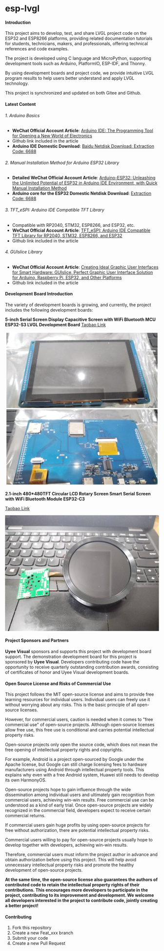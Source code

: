 # esp-lvgl

#### Introduction

This project aims to develop, test, and share LVGL project code on the ESP32 and ESP8266 platforms, providing related documentation tutorials for students, technicians, makers, and professionals, offering technical references and code examples.

The project is developed using C language and MicroPython, supporting development tools such as Arduino, PlatformIO, ESP-IDF, and Thonny.

By using development boards and project code, we provide intuitive LVGL program results to help users better understand and apply LVGL technology.

This project is synchronized and updated on both Gitee and Github.

#### Latest Content

###### 1. Arduino Basics

- **WeChat Official Account Article**: [Arduino IDE: The Programming Tool for Opening a New World of Electronics](http://https://mp.weixin.qq.com/s/TkQT3FdRbCkaLZswKrsMrw)
- Github link included in the article
- **Arduino IDE Domestic Download**: [Baidu Netdisk Download: Extraction Code: 6688](https://pan.baidu.com/s/1a26dNOMuRdsQojYUlaiGWg?pwd=6688)

###### 2. Manual Installation Method for Arduino ESP32 Library

- **Detailed WeChat Official Account Article**: [Arduino-ESP32: Unleashing the Unlimited Potential of ESP32 in Arduino IDE Environment, with Quick Manual Installation Method](https://mp.weixin.qq.com/s/F676rOa4q0rTdAA0S5TTEg)
- **Arduino core for the ESP32 Domestic Netdisk Download**: [Extraction Code: 6688](https://pan.baidu.com/s/1wwIw3zKf_3XaCC82JdzRzA?pwd=6688)

###### 3. TFT_eSPI: Arduino IDE Compatible TFT Library

- Compatible with RP2040, STM32, ESP8266, and ESP32, etc.
- **WeChat Official Account Article**: [TFT_eSPI: Arduino IDE Compatible TFT Library for RP2040, STM32, ESP8266, and ESP32](https://mp.weixin.qq.com/s/FE1P6cMRpf8qMHzx_VDd7A)
- Github link included in the article

###### 4. GUIslice Library

- **WeChat Official Account Article**: [Creating Ideal Graphic User Interfaces for Smart Hardware: GUIslice, Perfect Graphic User Interface Solution for Arduino, Raspberry Pi, ESP32, and Other Platforms](https://mp.weixin.qq.com/s/RFG_fM8egNP1N_4Fsi7NLQ)
- Github link included in the article

#### Development Board Introduction

The variety of development boards is growing, and currently, the project includes the following development boards:

**5-inch Serial Screen Display Capacitive Screen with WiFi Bluetooth MCU ESP32-S3 LVGL Development Board** [Taobao Link](https://item.taobao.com/item.htm?abbucket=13&id=798848483330&ns=1&priceTId=213e37f817176722778368647ef13c&spm=a21n57.1.item.1.3add523ckCH6Eg)

![5-inch Serial Screen Display Capacitive Screen with WiFi Bluetooth MCU ESP32-S3 LVGL Development Board](image/%E5%BE%AE%E4%BF%A1%E5%9B%BE%E7%89%87_20240606190540.jpg)

**2.1-inch 480*480TFT Circular LCD Rotary Screen Smart Serial Screen with WiFi Bluetooth Module ESP32-C3**

[Taobao Link](https://item.taobao.com/item.htm?id=720034878786&spm=a1z10.1-c-s.w4023-23954068088.10.27ac1ecd8jserj)

![2.1-inch 480*480TFT Circular LCD Rotary Screen Smart Serial Screen with WiFi Bluetooth Module ESP32-C3](image/%E5%BE%AE%E4%BF%A1%E5%9B%BE%E7%89%87_20240606190550.jpg)

#### Project Sponsors and Partners

**Uyee Visual** sponsors and supports this project with development board support. The demonstration development board for this project is sponsored by **Uyee Visual**. Developers contributing code have the opportunity to receive quarterly outstanding contribution awards, consisting of certificates of honor and Uyee Visual development boards.

#### Open Source License and Risks of Commercial Use

This project follows the MIT open-source license and aims to provide free learning resources for individual users. Individual users can freely use it without worrying about any risks. This is the basic principle of all open-source licenses.

However, for commercial users, caution is needed when it comes to "free commercial use" of open-source projects. Although open-source licenses allow free use, this free use is conditional and carries potential intellectual property risks.

Open-source projects only open the source code, which does not mean the free opening of intellectual property rights and copyrights.

For example, Android is a project open-sourced by Google under the Apache license, but Google can still charge licensing fees to hardware manufacturers using Android through intellectual property tools. This explains why even with a free Android system, Huawei still needs to develop its own HarmonyOS.

Open-source projects hope to gain influence through the wide dissemination among individual users and ultimately gain recognition from commercial users, achieving win-win results. Free commercial use can be understood as a kind of early trial. Once open-source projects are widely recognized in the commercial field, developers expect to receive certain commercial returns.

If commercial users gain huge profits by using open-source projects for free without authorization, there are potential intellectual property risks.

Commercial users willing to pay for open-source projects usually hope to develop together with developers, achieving win-win results.

Therefore, commercial users must inform the project author in advance and obtain authorization before using this project. This will help avoid unnecessary intellectual property risks and promote the healthy development of open-source projects.

**At the same time, the open-source license also guarantees the authors of contributed code to retain the intellectual property rights of their contributions. This encourages more developers to participate in the project, contributing to its improvement and development. We welcome all developers interested in the project to contribute code, jointly creating a better project!**

#### Contributing

1. Fork this repository
2. Create a new Feat_xxx branch
3. Submit your code
4. Create a new Pull Request